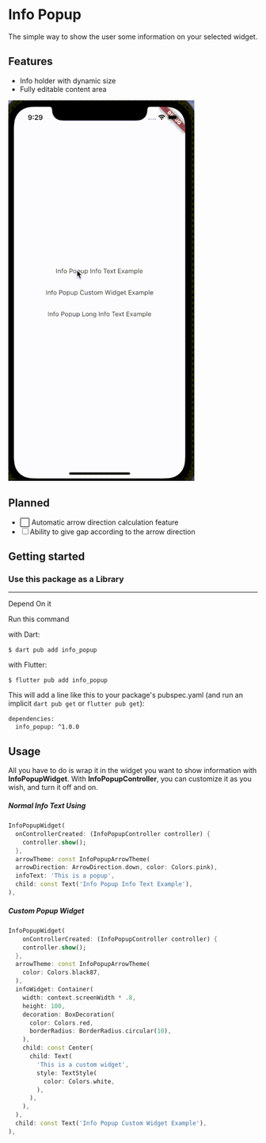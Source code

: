 # Info Popup

The simple way to show the user some information on your selected widget.

## Features

- Info holder with dynamic size
- Fully editable content area

![Alt Text](assets/readme/example_presentation.gif)

## Planned

- :white_large_square: Automatic arrow direction calculation feature
- &#9744; Ability to give gap according to the arrow direction


## Getting started

### Use this package as a Library
---
Depend On it

Run this command

with Dart:

```
$ dart pub add info_popup
```

with Flutter:

```
$ flutter pub add info_popup
```

This will add a line like this to your package's pubspec.yaml (and run an implicit `dart pub get` or `flutter pub get`):

```
dependencies:
  info_popup: ^1.0.0
```

## Usage

All you have to do is wrap it in the widget you want to show information with **InfoPopupWidget**. With **InfoPopupController**, you can customize it as you wish, and turn it off and on.

##### Normal Info Text Using
```dart
InfoPopupWidget(
  onControllerCreated: (InfoPopupController controller) {
    controller.show();
  },
  arrowTheme: const InfoPopupArrowTheme(
  arrowDirection: ArrowDirection.down, color: Colors.pink),
  infoText: 'This is a popup',
  child: const Text('Info Popup Info Text Example'),
),
```

##### Custom Popup Widget
```dart
InfoPopupWidget(
    onControllerCreated: (InfoPopupController controller) {
    controller.show();
  },
  arrowTheme: const InfoPopupArrowTheme(
    color: Colors.black87,
  ),
  infoWidget: Container(
    width: context.screenWidth * .8,
    height: 100,
    decoration: BoxDecoration(
      color: Colors.red,
      borderRadius: BorderRadius.circular(10),
    ),
    child: const Center(
      child: Text(
        'This is a custom widget',
        style: TextStyle(
          color: Colors.white,
        ),
      ),
    ),
  ),
  child: const Text('Info Popup Custom Widget Example'),
),
```